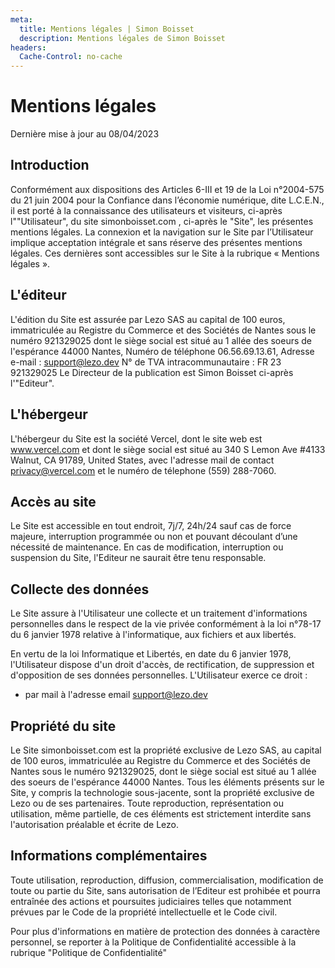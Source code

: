 ```yaml
---
meta:
  title: Mentions légales | Simon Boisset
  description: Mentions légales de Simon Boisset
headers:
  Cache-Control: no-cache
---
```


# Mentions légales

Dernière mise à jour au 08/04/2023

## Introduction

Conformément aux dispositions des Articles 6-III et 19 de la Loi n°2004-575 du 21 juin 2004 pour la
Confiance dans l’économie numérique, dite L.C.E.N., il est porté à la connaissance des utilisateurs et
visiteurs, ci-après l""Utilisateur", du site simonboisset.com , ci-après le "Site", les présentes mentions
légales.
La connexion et la navigation sur le Site par l’Utilisateur implique acceptation intégrale et sans réserve
des présentes mentions légales.
Ces dernières sont accessibles sur le Site à la rubrique « Mentions légales ».

## L'éditeur

L'édition du Site est assurée par Lezo SAS au capital de 100 euros, immatriculée au Registre du
Commerce et des Sociétés de Nantes sous le numéro 921329025 dont le siège social est situé au 1
allée des soeurs de l'espérance 44000 Nantes,
Numéro de téléphone 06.56.69.13.61,
Adresse e-mail : support@lezo.dev
N° de TVA intracommunautaire : FR 23 921329025
Le Directeur de la publication est Simon Boisset
ci-après l'"Editeur".

## L'hébergeur

L'hébergeur du Site est la société Vercel, dont le site web est www.vercel.com et dont le siège social est situé au 340 S Lemon Ave #4133 Walnut, CA 91789, United States, avec l'adresse mail de contact privacy@vercel.com et le numéro de télephone (559) 288-7060.

## Accès au site

Le Site est accessible en tout endroit, 7j/7, 24h/24 sauf cas de force majeure, interruption
programmée ou non et pouvant découlant d’une nécessité de maintenance.
En cas de modification, interruption ou suspension du Site, l'Editeur ne saurait être tenu responsable.

## Collecte des données

Le Site assure à l'Utilisateur une collecte et un traitement d'informations personnelles dans le respect
de la vie privée conformément à la loi n°78-17 du 6 janvier 1978 relative à l'informatique, aux fichiers
et aux libertés.

En vertu de la loi Informatique et Libertés, en date du 6 janvier 1978, l'Utilisateur dispose d'un droit
d'accès, de rectification, de suppression et d'opposition de ses données personnelles. L'Utilisateur
exerce ce droit :

- par mail à l'adresse email support@lezo.dev

## Propriété du site

Le Site simonboisset.com est la propriété exclusive de Lezo SAS, au capital de 100 euros, immatriculée au Registre du Commerce et des Sociétés de Nantes sous le numéro 921329025, dont le siège social est situé au 1 allée des soeurs de l'espérance 44000 Nantes. Tous les éléments présents sur le Site, y compris la technologie sous-jacente, sont la propriété exclusive de Lezo ou de ses partenaires. Toute reproduction, représentation ou utilisation, même partielle, de ces éléments est strictement interdite sans l'autorisation préalable et écrite de Lezo.

## Informations complémentaires

Toute utilisation, reproduction, diffusion, commercialisation, modification de toute ou partie du Site,
sans autorisation de l’Editeur est prohibée et pourra entraînée des actions et poursuites judiciaires
telles que notamment prévues par le Code de la propriété intellectuelle et le Code civil.

Pour plus d'informations en matière de protection des données à caractère personnel, se reporter à la
Politique de Confidentialité accessible à la rubrique "Politique de Confidentialité"
